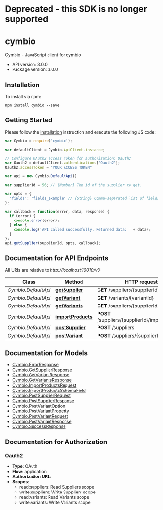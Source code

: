# Deprecated - this SDK is no longer supported

# cymbio

Cymbio - JavaScript client for cymbio

- API version: 3.0.0
- Package version: 3.0.0

## Installation

To install via npm:

```shell
npm install cymbio --save
```

## Getting Started

Please follow the [installation](#installation) instruction and execute the following JS code:

```javascript
var Cymbio = require('cymbio');

var defaultClient = Cymbio.ApiClient.instance;

// Configure OAuth2 access token for authorization: Oauth2
var Oauth2 = defaultClient.authentications['Oauth2'];
Oauth2.accessToken = "YOUR ACCESS TOKEN"

var api = new Cymbio.DefaultApi()

var supplierId = 56; // {Number} The id of the supplier to get.

var opts = { 
  'fields': "fields_example" // {String} Comma-separated list of fields to include in the response.
};

var callback = function(error, data, response) {
  if (error) {
    console.error(error);
  } else {
    console.log('API called successfully. Returned data: ' + data);
  }
};
api.getSupplier(supplierId, opts, callback);

```

## Documentation for API Endpoints

All URIs are relative to *http://localhost:10010/v3*

Class | Method | HTTP request | Description
------------ | ------------- | ------------- | -------------
*Cymbio.DefaultApi* | [**getSupplier**](docs/DefaultApi.md#getSupplier) | **GET** /suppliers/{supplierId} | 
*Cymbio.DefaultApi* | [**getVariant**](docs/DefaultApi.md#getVariant) | **GET** /variants/{variantId} | 
*Cymbio.DefaultApi* | [**getVariants**](docs/DefaultApi.md#getVariants) | **GET** /suppliers/{supplierId}/variants | 
*Cymbio.DefaultApi* | [**importProducts**](docs/DefaultApi.md#importProducts) | **POST** /suppliers/{supplierId}/importProducts | 
*Cymbio.DefaultApi* | [**postSupplier**](docs/DefaultApi.md#postSupplier) | **POST** /suppliers | 
*Cymbio.DefaultApi* | [**postVariant**](docs/DefaultApi.md#postVariant) | **POST** /suppliers/{supplierId}/variants | 


## Documentation for Models

 - [Cymbio.ErrorResponse](docs/ErrorResponse.md)
 - [Cymbio.GetSupplierResponse](docs/GetSupplierResponse.md)
 - [Cymbio.GetVariantResponse](docs/GetVariantResponse.md)
 - [Cymbio.GetVariantsResponse](docs/GetVariantsResponse.md)
 - [Cymbio.ImportProductsRequest](docs/ImportProductsRequest.md)
 - [Cymbio.ImportProductsSchemaField](docs/ImportProductsSchemaField.md)
 - [Cymbio.PostSupplierRequest](docs/PostSupplierRequest.md)
 - [Cymbio.PostSupplierResponse](docs/PostSupplierResponse.md)
 - [Cymbio.PostVariantOption](docs/PostVariantOption.md)
 - [Cymbio.PostVariantProperty](docs/PostVariantProperty.md)
 - [Cymbio.PostVariantRequest](docs/PostVariantRequest.md)
 - [Cymbio.PostVariantResponse](docs/PostVariantResponse.md)
 - [Cymbio.SuccessResponse](docs/SuccessResponse.md)


## Documentation for Authorization


### Oauth2

- **Type**: OAuth
- **Flow**: application
- **Authorization URL**: 
- **Scopes**: 
  - read:suppliers: Read Suppliers scope
  - write:suppliers: Write Suppliers scope
  - read:variants: Read Variants scope
  - write:variants: Write Variants scope

